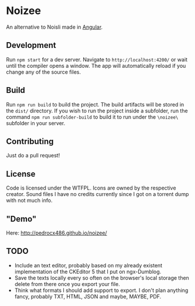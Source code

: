 # Noizee

An alternative to Noisli made in [Angular](https://github.com/angular/angular-cli).

## Development

Run `npm start` for a dev server. Navigate to `http://localhost:4200/` or wait until the compiler opens a window. The app will automatically reload if you change any of the source files.

## Build

Run `npm run build` to build the project. The build artifacts will be stored in the `dist/` directory. If you wish to run the project inside a subfolder, run the command `npm run subfolder-build` to build it to run under the `\noizee\` subfolder in your server.

## Contributing

Just do a pull request!

## License

Code is licensed under the WTFPL. Icons are owned by the respective creator. Sound files I have no credits currently since I got on a torrent dump with not much info.

## "Demo"

Here: http://pedrocx486.github.io/noizee/

## TODO

- Include an text editor, probably based on my already existent implementation of the CKEditor 5 that I put on ngx-Dumblog.
- Save the texts locally every so often on the browser's local storage then delete from there once you export your file.
- Think what formats I should add support to export. I don't plan anything fancy, probably TXT, HTML, JSON and maybe, MAYBE, PDF.
